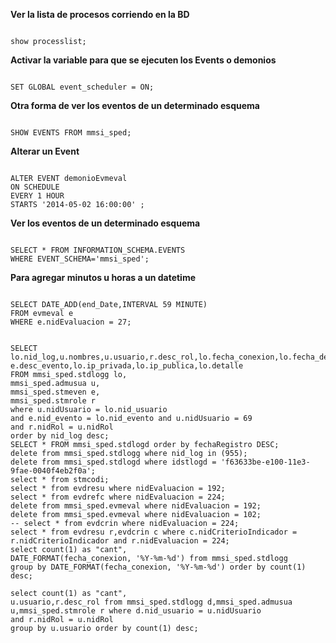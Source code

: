 **Ver la lista de procesos corriendo en la BD**
```

show processlist;
```

**Activar la variable para que se ejecuten los Events o demonios**
```

SET GLOBAL event_scheduler = ON;
```

**Otra forma de ver los eventos de un determinado esquema**
```

SHOW EVENTS FROM mmsi_sped;
```

**Alterar un Event**
```

ALTER EVENT demonioEvmeval
ON SCHEDULE
EVERY 1 HOUR
STARTS '2014-05-02 16:00:00' ;
```

**Ver los eventos de un determinado esquema**
```

SELECT * FROM INFORMATION_SCHEMA.EVENTS
WHERE EVENT_SCHEMA='mmsi_sped';
```

**Para agregar minutos u horas a un datetime**
```

SELECT DATE_ADD(end_Date,INTERVAL 59 MINUTE)
FROM evmeval e
WHERE e.nidEvaluacion = 27;
```

```

SELECT lo.nid_log,u.nombres,u.usuario,r.desc_rol,lo.fecha_conexion,lo.fecha_desconexion,lo.navegador_web,lo.sistema_operativo,
e.desc_evento,lo.ip_privada,lo.ip_publica,lo.detalle
FROM mmsi_sped.stdlogg lo,
mmsi_sped.admusua u,
mmsi_sped.stmeven e,
mmsi_sped.stmrole r
where u.nidUsuario = lo.nid_usuario
and e.nid_evento = lo.nid_evento and u.nidUsuario = 69
and r.nidRol = u.nidRol
order by nid_log desc;
SELECT * FROM mmsi_sped.stdlogd order by fechaRegistro DESC;
delete from mmsi_sped.stdlogg where nid_log in (955);
delete from mmsi_sped.stdlogd where idstlogd = 'f63633be-e100-11e3-9fae-0040f4eb2f0a';
select * from stmcodi;
select * from evdresu where nidEvaluacion = 192;
select * from evdrefc where nidEvaluacion = 224;
delete from mmsi_sped.evmeval where nidEvaluacion = 192;
delete from mmsi_sped.evmeval where nidEvaluacion = 102;
-- select * from evdcrin where nidEvaluacion = 224;
select * from evdresu r,evdcrin c where c.nidCriterioIndicador = r.nidCriterioIndicador and r.nidEvaluacion = 224;
select count(1) as "cant",
DATE_FORMAT(fecha_conexion, '%Y-%m-%d') from mmsi_sped.stdlogg
group by DATE_FORMAT(fecha_conexion, '%Y-%m-%d') order by count(1) desc;

select count(1) as "cant",
u.usuario,r.desc_rol from mmsi_sped.stdlogg d,mmsi_sped.admusua u,mmsi_sped.stmrole r where d.nid_usuario = u.nidUsuario
and r.nidRol = u.nidRol
group by u.usuario order by count(1) desc;
```